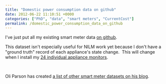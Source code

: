 ```yaml
---
title: "Domestic power consumption data on github"
date: 2012-06-22 11:10:51 +0000
categories: ["PhD", "data", "smart meters", "CurrentCost"]
permalink: /domestic_power_consumption_data_on_github
---
```

I've just put all my existing smart meter data [on
github](https://github.com/JackKelly/domesticPowerData).

<div>

This dataset isn't especially useful for NILM work yet because I don't
have a "ground truth" record of each appliance's state change.  This
will change when I install my [24 individual appliance
monitors](/monitoring_individual_appliances).

</div>

<div>

 

</div>

<div>

Oli Parson has created [a list of other smart meter datasets on his
blog](http://op106phd.blogspot.co.uk/2012/06/public-data-sets-for-nialm.html?showComment=1340363292018#c89872309841415783).

</div>

<!--break-->

 

